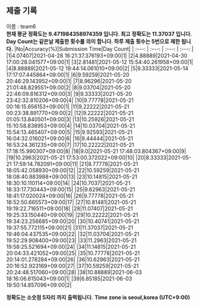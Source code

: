 


  
## 제출 기록  
이름 : team6  
**현재 평균 정확도는 9.471984358974359 입니다. 최고 정확도는 11.37037 입니다.**  
**Day Count는 같은날 제출한 횟수를 의미 합니다. 하루 제출 횟수는 5번으로 제한 됩니다.**
|No|Accuracy(%)|Submission Time|Day Count|
| :---: | :---: | :---: | :---: |
|1|4.07407|2021-04-28 16:21:37.376193+09:00|1|
|2|4.88889|2021-04-30 17:00:28.041577+09:00|1|
|3|2.81481|2021-05-12 15:54:40.261958+09:00|1|
|4|8.88889|2021-05-12 19:44:14.061010+09:00|2|
|5|9.33333|2021-05-14 17:17:07.445864+09:00|1|
|6|9.59259|2021-05-20 20:46:29.143952+09:00|1|
|7|8.96296|2021-05-20 21:01:48.829551+09:00|2|
|8|9.03704|2021-05-20 22:46:09.816312+09:00|3|
|9|9.33333|2021-05-20 23:42:32.810206+09:00|4|
|10|9.77778|2021-05-21 00:16:15.656153+09:00|1|
|11|9.22222|2021-05-21 00:23:38.891770+09:00|2|
|12|9.22222|2021-05-21 01:05:13.840501+09:00|3|
|13|10.25926|2021-05-21 15:10:58.838953+09:00|4|
|14|10.03704|2021-05-21 15:54:13.465407+09:00|5|
|15|9.92593|2021-05-21 16:04:32.016021+09:00|6|
|16|9.44444|2021-05-21 16:53:24.361235+09:00|7|
|17|10.22222|2021-05-21 17:18:15.990307+09:00|8|
|18|9.0|2021-05-21 17:48:03.804367+09:00|9|
|19|10.2963|2021-05-21 17:53:00.372022+09:00|10|
|20|8.33333|2021-05-21 17:59:14.782091+09:00|11|
|21|8.77778|2021-05-21 18:05:42.058930+09:00|12|
|22|10.59259|2021-05-21 18:08:40.883988+09:00|13|
|23|10.14815|2021-05-21 18:30:10.110114+09:00|14|
|24|10.7037|2021-05-21 18:33:17.730443+09:00|15|
|25|9.62963|2021-05-21 18:41:17.020024+09:00|16|
|26|9.77778|2021-05-21 18:52:50.665573+09:00|17|
|27|10.81481|2021-05-21 19:19:22.716511+09:00|18|
|28|11.07407|2021-05-21 19:25:33.150440+09:00|19|
|29|10.22222|2021-05-21 19:34:23.256685+09:00|20|
|30|10.40741|2021-05-21 19:37:55.772115+09:00|21|
|31|11.37037|2021-05-21 19:46:04.437535+09:00|22|
|32|11.03704|2021-05-21 19:52:29.908400+09:00|23|
|33|11.2963|2021-05-21 19:58:25.521694+09:00|24|
|34|11.14815|2021-05-21 20:04:33.421052+09:00|25|
|35|10.77778|2021-05-21 20:14:01.278284+09:00|26|
|36|10.62963|2021-05-21 20:16:52.923169+09:00|27|
|37|10.59259|2021-05-21 20:24:48.517060+09:00|28|
|38|10.88889|2021-06-03 18:16:06.615043+09:00|1|
|39|6.85185|2021-06-03 19:50:14.857096+09:00|2|


**정확도는 소숫점 5자리 까지 출력됩니다.**
**Time zone is seoul,korea (UTC+9:00)**
